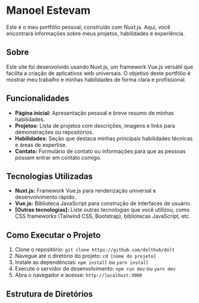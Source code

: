 # Manoel Estevam

Este é o meu portfólio pessoal, construído com Nuxt.js. Aqui, você encontrará informações sobre meus projetos, habilidades e experiência.

## Sobre

Este site foi desenvolvido usando Nuxt.js, um framework Vue.js versátil que facilita a criação de aplicativos web universais. O objetivo deste portfólio é mostrar meu trabalho e minhas habilidades de forma clara e profissional.

## Funcionalidades

* **Página inicial:** Apresentação pessoal e breve resumo de minhas habilidades.
* **Projetos:** Lista de projetos com descrições, imagens e links para demonstrações ou repositórios.
* **Habilidades:** Seção que destaca minhas principais habilidades técnicas e áreas de expertise.
* **Contato:** Formulário de contato ou informações para que as pessoas possam entrar em contato comigo.

## Tecnologias Utilizadas

* **Nuxt.js:** Framework Vue.js para renderização universal e desenvolvimento rápido.
* **Vue.js:** Biblioteca JavaScript para construção de interfaces de usuário.
* **[Outras tecnologias]:** Liste outras tecnologias que você utilizou, como CSS frameworks (Tailwind CSS, Bootstrap), bibliotecas JavaScript, etc.

## Como Executar o Projeto

1.  Clone o repositório: `git clone https://github.com/dolthub/dolt`
2.  Navegue até o diretório do projeto: `cd [nome do projeto]`
3.  Instale as dependências: `npm install` ou `yarn install`
4.  Execute o servidor de desenvolvimento: `npm run dev` ou `yarn dev`
5.  Abra o navegador e acesse: `http://localhost:3000`

## Estrutura de Diretórios
